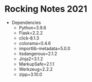# Rocking Notes 2021

- Dependencies
  - Python=3.9.6
  - Flask=2.2.2
  - click-8.1.3
   - colorama=0.4.6
  - importlib-metadata=5.0.0
  - itsdangerous=2.1.2
  - Jinja2=3.1.2
  - MarkupSafe=2.1.1
  - Werkzeug=2.2.2
  - zipp=3.10.0

